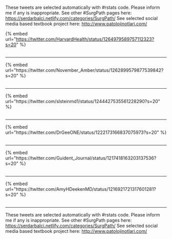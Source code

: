 

These tweets are selected automatically with #rstats code. Please inform me if any is inappropriate.
See other #SurgPath pages here: https://serdarbalci.netlify.com/categories/SurgPath/ 
See selected social media based textbook project here: http://www.patolojinotlari.com/

{% embed url="https://twitter.com/HarvardHealth/status/1264979589757112323?s=20" %}<br>
<br>
<hr>
{% embed url="https://twitter.com/November_Amber/status/1262899579877539842?s=20" %}<br>
<br>
<hr>
{% embed url="https://twitter.com/slsteinmd1/status/1244427535561228290?s=20" %}<br>
<br>
<hr>
{% embed url="https://twitter.com/DrGeeONE/status/1222173166837075973?s=20" %}<br>
<br>
<hr>
{% embed url="https://twitter.com/Guident_Journal/status/1217418163203137536?s=20" %}<br>
<br>
<hr>
{% embed url="https://twitter.com/AmyHDeekenMD/status/1216921721317601281?s=20" %}<br>
<br>
<hr>


These tweets are selected automatically with #rstats code. Please inform me if any is inappropriate.
See other #SurgPath pages here: https://serdarbalci.netlify.com/categories/SurgPath/ 
See selected social media based textbook project here: http://www.patolojinotlari.com/
